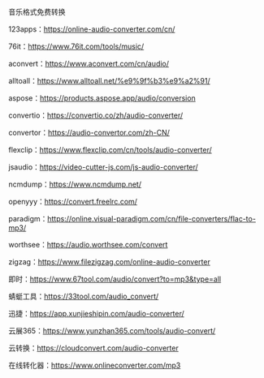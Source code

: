 音乐格式免费转换

123apps：https://online-audio-converter.com/cn/

76it：https://www.76it.com/tools/music/

aconvert：https://www.aconvert.com/cn/audio/

alltoall：https://www.alltoall.net/%e9%9f%b3%e9%a2%91/

aspose：https://products.aspose.app/audio/conversion

convertio：https://convertio.co/zh/audio-converter/

convertor：https://audio-convertor.com/zh-CN/

flexclip：https://www.flexclip.com/cn/tools/audio-converter/

jsaudio：https://video-cutter-js.com/js-audio-converter/

ncmdump：https://www.ncmdump.net/

openyyy：https://convert.freelrc.com/

paradigm：https://online.visual-paradigm.com/cn/file-converters/flac-to-mp3/

worthsee：https://audio.worthsee.com/convert

zigzag：https://www.filezigzag.com/online-audio-converter

即时：https://www.67tool.com/audio/convert?to=mp3&type=all

蜻蜓工具：https://33tool.com/audio_convert/

迅捷：https://app.xunjieshipin.com/audio-converter/

云展365：https://www.yunzhan365.com/tools/audio-convert/

云转换：https://cloudconvert.com/audio-converter

在线转化器：https://www.onlineconverter.com/mp3

